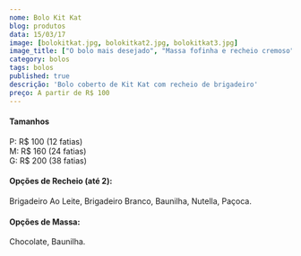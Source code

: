 ```yaml
---
nome: Bolo Kit Kat
blog: produtos
data: 15/03/17
image: [bolokitkat.jpg, bolokitkat2.jpg, bolokitkat3.jpg]
image_title: ["O bolo mais desejado", "Massa fofinha e recheio cremoso", "As crianças adoram!"]
category: bolos
tags: bolos
published: true
descrição: 'Bolo coberto de Kit Kat com recheio de brigadeiro'
preço: A partir de R$ 100
---
```


#### Tamanhos
P: R$ 100 (12 fatias)  
M: R$ 160 (24 fatias)  
G: R$ 200 (38 fatias)  

#### Opções de Recheio (até 2):
Brigadeiro Ao Leite, Brigadeiro Branco, Baunilha, Nutella, Paçoca.

#### Opções de Massa:
Chocolate, Baunilha.
